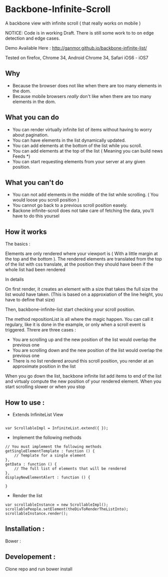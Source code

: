 Backbone-Infinite-Scroll
===============================

A backbone view with infinite scroll ( that really works on mobile )


NOTICE: Code is in working Draft.
There is still some work to to on edge detection and edge cases.

Demo Available Here : http://ganmor.github.io/backbone-infinite-list/

Tested on firefox, Chrome 34, Android Chrome 34, Safari iOS6 - iOS7 





Why 
------
- Because the browser does not like when there are too many elements in the dom.
- Because mobile browsers *really* don't like when there are too many elements in the dom.


What you can do
------

- You can render virtually infinite list of items without having to worry about pagination.
- You can have elements in the list dynamically updated.
- You can add elements at the bottom of the list  while you scroll.
- You can add elements at the top of the list ( Meaning you can build news Feeds *)
- You can start requesting elements from your server at any given position.

What you can't do
------

- You can not add elements in the middle of the list while scrolling. ( You would loose you scroll position )
- You cannot go back to a previous scroll position easely.
- Backone infinite-scroll does not take care of fetching the data, you'll have to do this yoursel


How it works
-----------

The basics : 

Elements are only rendered where your viewport is ( With a little margin at the top and the bottom ).
The rendered elements are translated from the top of the list with css translate, at the position they should have been if the whole list had been rendered

In details

On first render, it creates an element with a size that takes the full size the list would have taken. 
(This is based on a approxiation of the line height, you have to define that size)

Then, backbone-infinite-list start checking your scroll position.

The method repositionList is all where the magic happen. You can call it regulary, like it is done in the example, or only when a scroll event is triggered. Threre are three cases :

- You are scrolling up and the new position of the list would overlap the previous one
- You are scrolling down and the new position of the list would overlap the previous one
- There is no list rendered around this scroll position, you render at an approximate position in the list


When you go down the list, backbone infinite list add items to end of the list and virtualy compute the new position of your rendered element. When you start scrolling slower or when you stop



How to use :
-------------


* Extends InfiniteList View

```

var ScrollableImpl = InfiniteList.extend({ });

```

* Implement the following methods


```
// You must implement the following methods
getSingleElementTemplate : function () {
	// Template for a single element
},
getData : function () {
	// The full list of elements that will be rendered
},
displayNewElementAlert : function () {

}
 ```

* Render the list


```
var scrollableInstance = new ScrollableImpl();
scrollablePeople.setElement(theDivToRenderTheListInto);
scrollableInstance.render();

```


Installation :
-------------

Bower :

Developement :
-------------

Clone repo and run
bower install
